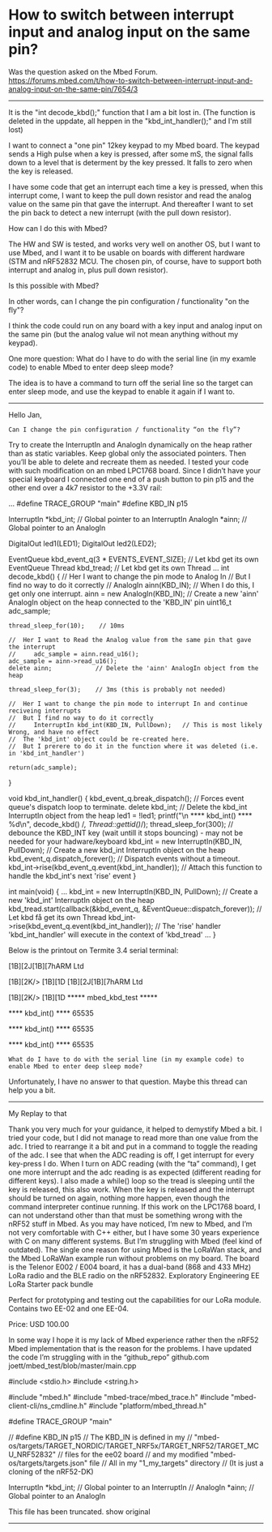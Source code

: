 # How to switch between interrupt input and analog input on the same pin?

Was the question asked on the Mbed Forum.
https://forums.mbed.com/t/how-to-switch-between-interrupt-input-and-analog-input-on-the-same-pin/7654/3

**********
It is the "int decode_kbd();" function that I am a bit lost in.
	(The function is deleted in the uppdate, all heppen in the "kbd_int_handler();" and I'm still lost)

I want to connect a "one pin" 12key keypad to my Mbed board. The keypad sends a High pulse when a key is pressed, after some mS, the signal falls down to a level that is determent by the key pressed. It falls to zero when the key is released.

I have some code that get an interrupt each time a key is pressed, when this interrupt come, I want to keep the pull down resistor and read the analog value on the same pin that gave the interrupt.
And thereafter I want to set the pin back to detect a new interrupt (with the pull down resistor).

How can I do this with Mbed?

The HW and SW is tested, and works very well on another OS, but I want to use Mbed, and I want it to be usable on boards with different hardware (STM and nRF52832 MCU. The chosen pin, of course, have to support both interrupt and analog in, plus pull down resistor).

Is this possible with Mbed?

In other words, can I change the pin configuration / functionality "on the fly"?

I think the code could run on any board with a key input and analog input on the same pin (but the analog value wil not mean anything without my keypad).



One more question:
	What do I have to do with the serial line (in my examle code) to enable Mbed to enter deep sleep mode?

The idea is to have a command to turn off the serial line so the target can enter sleep mode, and use the keypad to enable it again if I want to.
**********

Hello Jan,

    Can I change the pin configuration / functionality “on the fly”?

Try to create the InterruptIn and AnalogIn dynamically on the heap rather than as static variables. Keep global only the associated pointers. Then you’ll be able to delete and recreate them as needed. I tested your code with such modification on an mbed LPC1768 board. Since I didn’t have your special keyboard I connected one end of a push button to pin p15 and the other end over a 4k7 resistor to the +3.3V rail:

...
#define TRACE_GROUP "main"
#define KBD_IN      p15

InterruptIn  *kbd_int;    // Global pointer to an InterruptIn
AnalogIn     *ainn;       // Global pointer to an AnalogIn

DigitalOut led1(LED1);
DigitalOut led2(LED2);

EventQueue kbd_event_q(3 * EVENTS_EVENT_SIZE);     // Let kbd get its own EventQueue
Thread kbd_tread;                                  // Let kbd get its own Thread
...
int decode_kbd()
{
    // 	Her I want to change the pin mode to Analog In
    // 	But I find no way to do it correctly
    //  AnalogIn ainn(KBD_IN);      // When I do this, I get only one interrupt.
    ainn = new AnalogIn(KBD_IN);    // Create a new 'ainn' AnalogIn object on the heap connected to the 'KBD_IN' pin
    uint16_t adc_sample;

    thread_sleep_for(10);    // 10ms

    // 	Her I want to Read the Analog value from the same pin that gave the interrupt
    //     adc_sample = ainn.read_u16();
    adc_sample = ainn->read_u16();
    delete ainn;            // Delete the 'ainn' AnalogIn object from the heap

    thread_sleep_for(3);    // 3ms (this is probably not needed)

    // 	Her I want to change the pin mode to interrupt In and continue reciveing interrupts
    // 	But I find no way to do it correctly
    //     InterruptIn kbd_int(KBD_IN, PullDown);	// This is most likely Wrong, and have no effect
    //  The 'kbd_int' object could be re-created here.
    //  But I prerere to do it in the function where it was deleted (i.e. in 'kbd_int_handler')

    return(adc_sample);
}

void kbd_int_handler()
{
    kbd_event_q.break_dispatch();                       // Forces event queue's dispatch loop to terminate.
    delete kbd_int;                                     // Delete the kbd_int InterruptIn object from the heap
    led1 = !led1;
    printf("\n **** kbd_int() **** %d\n", decode_kbd()    /*, Thread::gettid()*/);
    thread_sleep_for(300);    // debounce the KBD_INT key (wait untill it stops bouncing) - may not be needed for your hadware/keyboard
    kbd_int = new InterruptIn(KBD_IN, PullDown);        // Create a new kbd_int InterruptIn object on the heap
    kbd_event_q.dispatch_forever();                     // Dispatch events without a timeout.
    kbd_int->rise(kbd_event_q.event(kbd_int_handler));  // Attach this function to handle the kbd_int's next 'rise' event
}

int main(void)
{
    ...
    kbd_int = new InterruptIn(KBD_IN, PullDown);        // Create a new 'kbd_int' InterruptIn object on the heap
    kbd_tread.start(callback(&kbd_event_q, &EventQueue::dispatch_forever));        // Let kbd få get its own Thread
    kbd_int->rise(kbd_event_q.event(kbd_int_handler));  // The 'rise' handler 'kbd_int_handler' will execute in the context of 'kbd_tread'
    ...
}

Below is the printout on Termite 3.4 serial terminal:


[1B][2J[1B][7hARM Ltd

[1B][2K/> [1B][1D
[1B][2J[1B][7hARM Ltd

[1B][2K/> [1B][1D
 ***** mbed_kbd_test *****

 **** kbd_int() **** 65535

 **** kbd_int() **** 65535

 **** kbd_int() **** 65535

    What do I have to do with the serial line (in my example code) to enable Mbed to enter deep sleep mode?

Unfortunately, I have no answer to that question. Maybe this thread can help you a bit.

**********
My Replay to that

Thank you very much for your guidance, it helped to demystify Mbed a bit.
I tried your code, but I did not manage to read more than one value from the adc. I tried to rearrange it a bit and put in a command to toggle the reading of the adc.
I see that when the ADC reading is off, I get interrupt for every key-press I do. When I turn on ADC reading (with the “ta” command), I get one more interrupt and the adc reading is as expected (different reading for different keys). I also made a while() loop so the tread is sleeping until the key is released, this also work.
When the key is released and the interrupt should be turned on again, nothing more happen, even though the command interpreter continue running.
If this work on the LPC1768 board, I can not understand other than that must be something wrong with the nRF52 stuff in Mbed.
As you may have noticed, I’m new to Mbed, and I’m not very comfortable with C++ either, but I have some 30 years experience with C on many different systems. But I’m struggling with Mbed (feel kind of outdated).
The single one reason for using Mbed is the LoRaWan stack, and the Mbed LoRaWan example run without problems on my board.
The board is the Telenor E002 / E004 board, it has a dual-band (868 and 433 MHz) LoRa radio and the BLE radio on the nRF52832.
Exploratory Engineering
EE LoRa Starter pack bundle

Perfect for prototyping and testing out the capabilities for our LoRa module. Contains two EE-02 and one EE-04.

Price: USD 100.00

In some way I hope it is my lack of Mbed experience rather then the nRF52 Mbed implementation that is the reason for the problems.
I have updated the code I’m struggling with in the “github_repo”
github.com
joett/mbed_test/blob/master/main.cpp

#include <stdio.h>
#include <string.h>

#include "mbed.h"
#include "mbed-trace/mbed_trace.h"
#include "mbed-client-cli/ns_cmdline.h"
#include "platform/mbed_thread.h"

#define TRACE_GROUP "main"

// #define KBD_IN      p15
                    // The KBD_IN is defined in my
                    // "mbed-os/targets/TARGET_NORDIC/TARGET_NRF5x/TARGET_NRF52/TARGET_MCU_NRF52832"
                    //    files for the ee02 board
                    //    and my modified "mbed-os/targets/targets.json" file
                    // All in my "1_my_targets" directory
                    //    (It is just a cloning of the nRF52-DK)

InterruptIn  *kbd_int;    // Global pointer to an InterruptIn
// AnalogIn     *ainn;       // Global pointer to an AnalogIn

This file has been truncated. show original


**********
